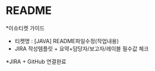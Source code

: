 # README 

*이슈티켓 가이드
- 티켓명 : [JAVA] README파일수정(작업내용)
- JIRA 작성템플릿 + 요약+담당자/보고자/레이블 필수값 체크

*JIRA + GitHub 연결완료